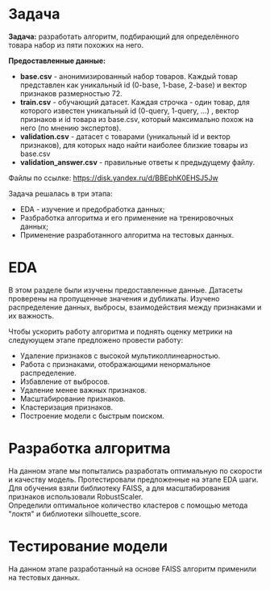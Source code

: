 # Задача
**Задача:** разработать алгоритм, подбирающий для определённого товара набор из пяти похожих на него. 

**Предоставленные данные:**
* **base.csv** - анонимизированный набор товаров. Каждый товар представлен как уникальный id (0-base, 1-base, 2-base) и вектор признаков размерностью 72.
* **train.csv** - обучающий датасет. Каждая строчка - один товар, для которого известен уникальный id (0-query, 1-query, …) , вектор признаков и id товара из base.csv, который максимально похож на него (по мнению экспертов).
* **validation.csv** - датасет с товарами (уникальный id и вектор признаков), для которых надо найти наиболее близкие товары из base.csv
* **validation_answer.csv** - правильные ответы к предыдущему файлу.

Файлы по ссылке: https://disk.yandex.ru/d/BBEphK0EHSJ5Jw

Задача решалась в три этапа: 
* EDA - изучение и предобработка данных;
* Разбработка алгоритма и его применение на тренировочных данных;
* Применение разработанного алгоритма на тестовых данных.
  
# EDA
В этом разделе были изучены предоставленные данные. Датасеты проверены на пропущенные значения и дубликаты. Изучено распределение данных, выбросы, взаимодействия между признаками и их важность.

Чтобы ускорить работу алгоритма и поднять оценку метрики на следуюущем этапе предложено провести работу:
* Удаление признаков с высокой мультиколлинеарностью.
* Работа с признаками, отображающими ненормальное распределение.
* Избавление от выбросов.
* Удаление менее важных признаков.
* Масштабирование признаков.
* Кластеризация признаков.
* Построение модели с быстрым поиском.

# Разработка алгоритма
На данном этапе мы попытались разработать оптимальную по скорости и качеству модель. Протестировали предложенные на этапе EDA шаги. Для обучения взяли библиотеку FAISS, а для масштабирования признаков использовали RobustScaler.  
Определили оптимальное количество кластеров с помощью метода "локтя" и библиотеки silhouette_score. 

# Тестирование модели
На данном этапе разработанный на основе FAISS алгоритм применили на тестовых данных. 
